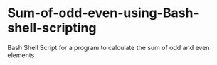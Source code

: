 # Sum-of-odd-even-using-Bash-shell-scripting
Bash Shell Script for a program to calculate the sum of odd and even elements
